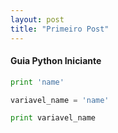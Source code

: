 ```yaml
---
layout: post
title: "Primeiro Post"
---
```


#### Guia Python Iniciante

```Python
print 'name'

variavel_name = 'name'

print variavel_name
````

